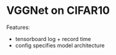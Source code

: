 # VGGNet on CIFAR10

Features:

- tensorboard log + record time
- config specifies model architecture
